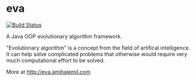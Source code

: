 # eva
[![Build Status](https://travis-ci.org/amihaiemil/eva.svg?branch=master)](https://travis-ci.org/amihaiemil/eva)

A Java OOP evolutionary algorithm framework.

"Evolutionary algorithm" is a concept from the field of artifical intelligence.
It can help solve complicated problems that otherwise would require very much computational effort to be solved.

More at http://eva.amihaiemil.com
